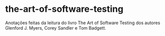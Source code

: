 # the-art-of-software-testing
Anotações feitas da leitura do livro The Art of Software Testing dos autores Glenford J. Myers, Corey Sandler e Tom Badgett.
